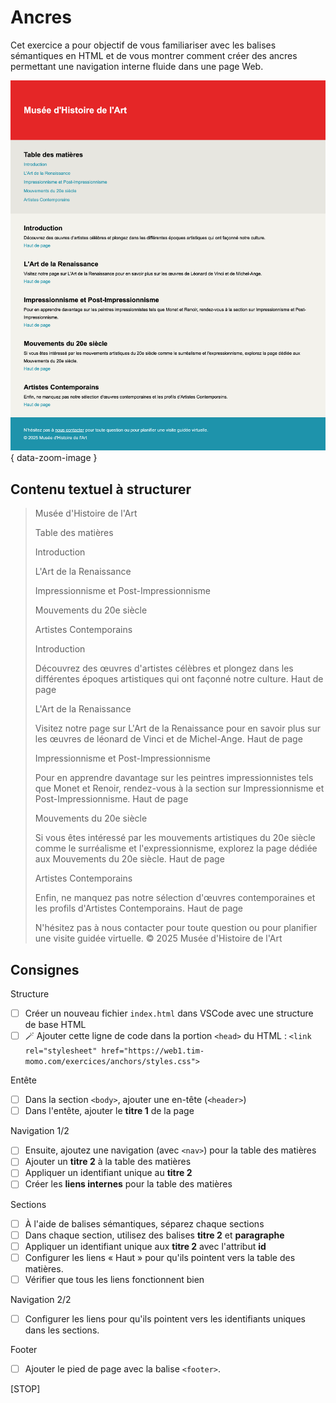 # Ancres

Cet exercice a pour objectif de vous familiariser avec les balises sémantiques en HTML et de vous montrer comment créer des ancres permettant une navigation interne fluide dans une page Web.

![](./preview-full.png){ data-zoom-image }

## Contenu textuel à structurer

> Musée d'Histoire de l'Art
> 
> Table des matières
> 
> Introduction
> 
> L'Art de la Renaissance
> 
> Impressionnisme et Post-Impressionnisme
> 
> Mouvements du 20e siècle
> 
> Artistes Contemporains
> 
> Introduction
> 
> Découvrez des œuvres d'artistes célèbres et plongez dans les différentes époques artistiques qui ont façonné notre culture. Haut de page
> 
> L'Art de la Renaissance
> 
> Visitez notre page sur L'Art de la Renaissance pour en savoir plus sur les œuvres de léonard de Vinci et de Michel-Ange. Haut de page
> 
> Impressionnisme et Post-Impressionnisme
> 
> Pour en apprendre davantage sur les peintres impressionnistes tels que Monet et Renoir, rendez-vous à la section sur Impressionnisme et Post-Impressionnisme. Haut de page
> 
> Mouvements du 20e siècle
> 
> Si vous êtes intéressé par les mouvements artistiques du 20e siècle comme le surréalisme et l'expressionnisme, explorez la page dédiée aux Mouvements du 20e siècle. Haut de page
> 
> Artistes Contemporains
> 
> Enfin, ne manquez pas notre sélection d'œuvres contemporaines et les profils d'Artistes Contemporains. Haut de page
> 
> N'hésitez pas à nous contacter pour toute question ou pour planifier une visite guidée virtuelle.
> © 2025 Musée d'Histoire de l'Art

## Consignes

Structure

- [ ] Créer un nouveau fichier `index.html` dans VSCode avec une structure de base HTML
- [ ] 🪄 Ajouter cette ligne de code dans la portion `<head>` du HTML : `<link rel="stylesheet" href="https://web1.tim-momo.com/exercices/anchors/styles.css">`

Entête

- [ ] Dans la section `<body>`, ajouter une en-tête (`<header>`)
- [ ] Dans l'entête, ajouter le **titre 1** de la page

Navigation 1/2

- [ ] Ensuite, ajoutez une navigation (avec `<nav>`) pour la table des matières
- [ ] Ajouter un **titre 2** à la table des matières
- [ ] Appliquer un identifiant unique au **titre 2**
- [ ] Créer les **liens internes** pour la table des matières

Sections

- [ ] À l'aide de balises sémantiques, séparez chaque sections
- [ ] Dans chaque section, utilisez des balises **titre 2** et **paragraphe**
- [ ] Appliquer un identifiant unique aux **titre 2** avec l'attribut **id**
- [ ] Configurer les liens « Haut » pour qu'ils pointent vers la table des matières.
- [ ] Vérifier que tous les liens fonctionnent bien

Navigation 2/2

- [ ] Configurer les liens pour qu'ils pointent vers les identifiants uniques dans les sections.

Footer

- [ ] Ajouter le pied de page avec la balise `<footer>`.

[STOP]
